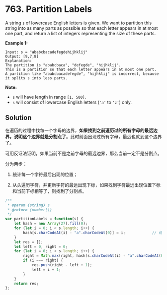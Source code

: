 # 763. Partition Labels

A string `s` of lowercase English letters is given. We  want to partition this string into as many parts as possible so that  each letter appears in at most one part, and return a list of integers  representing the size of these parts.

 

**Example 1:**

```
Input: s = "ababcbacadefegdehijhklij"
Output: [9,7,8]
Explanation:
The partition is "ababcbaca", "defegde", "hijhklij".
This is a partition so that each letter appears in at most one part.
A partition like "ababcbacadefegde", "hijhklij" is incorrect, because it splits s into less parts.
```

 

**Note:**

- `s` will have length in range `[1, 500]`.
- `s` will consist of lowercase English letters (`'a'` to `'z'`) only.

## Solution

在遍历的过程中找每一个字母的边界，**如果找到之前遍历过的所有字母的最远边界，说明这个边界就是分割点了**。此时前面出现过所有字母，最远也就到这个边界了。

可用反证法证明，如果当前不是之前字母的最远边界，那么当前一定不是分割点。

分为两步：

1. 统计每一个字符最后出现的位置；

2. 从头遍历字符，并更新字符的最远出现下标，如果找到字符最远出现位置下标和当前下标相等了，则找到了分割点。

```js
/**
 * @param {string} s
 * @return {number[]}
 */
var partitionLabels = function(s) {
    let hash = new Array(27).fill(0);
    for (let i = 0; i < s.length; i++) {
        hash[s.charCodeAt(i) - "a".charCodeAt(0)] = i;            // 统计每个字母出现的最后位置
    }
    let res = [];
    let left = 0, right = 0;
    for (let i = 0; i < s.length; i++) {
        right = Math.max(right, hash[s.charCodeAt(i) - "a".charCodeAt(0)]);
        if (i === right) {
            res.push(right - left + 1);
            left = i + 1;
        }
    }
    return res;
};
```

